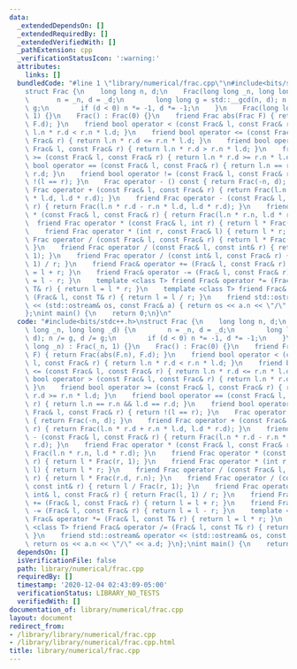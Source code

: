 ```yaml
---
data:
  _extendedDependsOn: []
  _extendedRequiredBy: []
  _extendedVerifiedWith: []
  _pathExtension: cpp
  _verificationStatusIcon: ':warning:'
  attributes:
    links: []
  bundledCode: "#line 1 \"library/numerical/frac.cpp\"\n#include<bits/stdc++.h>\n\
    struct Frac {\n    long long n, d;\n    Frac(long long _n, long long _d) {\n \
    \       n = _n, d = _d;\n        long long g = std::__gcd(n, d); n /= g, d /=\
    \ g;\n        if (d < 0) n *= -1, d *= -1;\n    }\n    Frac(long long _n) : Frac(_n,\
    \ 1) {}\n    Frac() : Frac(0) {}\n    friend Frac abs(Frac F) { return Frac(abs(F.n),\
    \ F.d); }\n    friend bool operator < (const Frac& l, const Frac& r) { return\
    \ l.n * r.d < r.n * l.d; }\n    friend bool operator <= (const Frac& l, const\
    \ Frac& r) { return l.n * r.d <= r.n * l.d; }\n    friend bool operator > (const\
    \ Frac& l, const Frac& r) { return l.n * r.d > r.n * l.d; }\n    friend bool operator\
    \ >= (const Frac& l, const Frac& r) { return l.n * r.d >= r.n * l.d; }\n    friend\
    \ bool operator == (const Frac& l, const Frac& r) { return l.n == r.n && l.d ==\
    \ r.d; }\n    friend bool operator != (const Frac& l, const Frac& r) { return\
    \ !(l == r); }\n    Frac operator - () const { return Frac(-n, d); }\n    friend\
    \ Frac operator + (const Frac& l, const Frac& r) { return Frac(l.n * r.d + r.n\
    \ * l.d, l.d * r.d); }\n    friend Frac operator - (const Frac& l, const Frac&\
    \ r) { return Frac(l.n * r.d - r.n * l.d, l.d * r.d); }\n    friend Frac operator\
    \ * (const Frac& l, const Frac& r) { return Frac(l.n * r.n, l.d * r.d); }\n  \
    \  friend Frac operator * (const Frac& l, int r) { return l * Frac(r, 1); }\n\
    \    friend Frac operator * (int r, const Frac& l) { return l * r; }\n    friend\
    \ Frac operator / (const Frac& l, const Frac& r) { return l * Frac(r.d, r.n);\
    \ }\n    friend Frac operator / (const Frac& l, const int& r) { return l / Frac(r,\
    \ 1); }\n    friend Frac operator / (const int& l, const Frac& r) { return Frac(l,\
    \ 1) / r; }\n    friend Frac& operator += (Frac& l, const Frac& r) { return l\
    \ = l + r; }\n    friend Frac& operator -= (Frac& l, const Frac& r) { return l\
    \ = l - r; }\n    template <class T> friend Frac& operator *= (Frac& l, const\
    \ T& r) { return l = l * r; }\n    template <class T> friend Frac& operator /=\
    \ (Frac& l, const T& r) { return l = l / r; }\n    friend std::ostream& operator\
    \ << (std::ostream& os, const Frac& a) { return os << a.n << \"/\" << a.d; }\n\
    };\nint main() {\n    return 0;\n}\n"
  code: "#include<bits/stdc++.h>\nstruct Frac {\n    long long n, d;\n    Frac(long\
    \ long _n, long long _d) {\n        n = _n, d = _d;\n        long long g = std::__gcd(n,\
    \ d); n /= g, d /= g;\n        if (d < 0) n *= -1, d *= -1;\n    }\n    Frac(long\
    \ long _n) : Frac(_n, 1) {}\n    Frac() : Frac(0) {}\n    friend Frac abs(Frac\
    \ F) { return Frac(abs(F.n), F.d); }\n    friend bool operator < (const Frac&\
    \ l, const Frac& r) { return l.n * r.d < r.n * l.d; }\n    friend bool operator\
    \ <= (const Frac& l, const Frac& r) { return l.n * r.d <= r.n * l.d; }\n    friend\
    \ bool operator > (const Frac& l, const Frac& r) { return l.n * r.d > r.n * l.d;\
    \ }\n    friend bool operator >= (const Frac& l, const Frac& r) { return l.n *\
    \ r.d >= r.n * l.d; }\n    friend bool operator == (const Frac& l, const Frac&\
    \ r) { return l.n == r.n && l.d == r.d; }\n    friend bool operator != (const\
    \ Frac& l, const Frac& r) { return !(l == r); }\n    Frac operator - () const\
    \ { return Frac(-n, d); }\n    friend Frac operator + (const Frac& l, const Frac&\
    \ r) { return Frac(l.n * r.d + r.n * l.d, l.d * r.d); }\n    friend Frac operator\
    \ - (const Frac& l, const Frac& r) { return Frac(l.n * r.d - r.n * l.d, l.d *\
    \ r.d); }\n    friend Frac operator * (const Frac& l, const Frac& r) { return\
    \ Frac(l.n * r.n, l.d * r.d); }\n    friend Frac operator * (const Frac& l, int\
    \ r) { return l * Frac(r, 1); }\n    friend Frac operator * (int r, const Frac&\
    \ l) { return l * r; }\n    friend Frac operator / (const Frac& l, const Frac&\
    \ r) { return l * Frac(r.d, r.n); }\n    friend Frac operator / (const Frac& l,\
    \ const int& r) { return l / Frac(r, 1); }\n    friend Frac operator / (const\
    \ int& l, const Frac& r) { return Frac(l, 1) / r; }\n    friend Frac& operator\
    \ += (Frac& l, const Frac& r) { return l = l + r; }\n    friend Frac& operator\
    \ -= (Frac& l, const Frac& r) { return l = l - r; }\n    template <class T> friend\
    \ Frac& operator *= (Frac& l, const T& r) { return l = l * r; }\n    template\
    \ <class T> friend Frac& operator /= (Frac& l, const T& r) { return l = l / r;\
    \ }\n    friend std::ostream& operator << (std::ostream& os, const Frac& a) {\
    \ return os << a.n << \"/\" << a.d; }\n};\nint main() {\n    return 0;\n}\n"
  dependsOn: []
  isVerificationFile: false
  path: library/numerical/frac.cpp
  requiredBy: []
  timestamp: '2020-12-04 02:43:09-05:00'
  verificationStatus: LIBRARY_NO_TESTS
  verifiedWith: []
documentation_of: library/numerical/frac.cpp
layout: document
redirect_from:
- /library/library/numerical/frac.cpp
- /library/library/numerical/frac.cpp.html
title: library/numerical/frac.cpp
---
```

